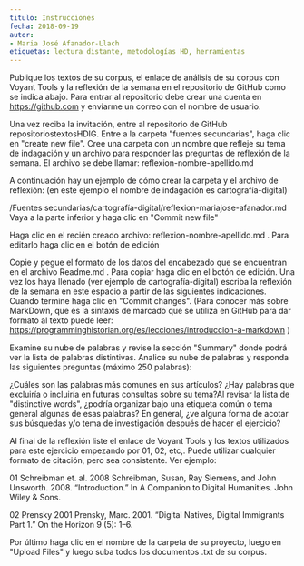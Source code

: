 ```yaml
---
titulo: Instrucciones
fecha: 2018-09-19
autor:
- Maria José Afanador-Llach
etiquetas: lectura distante, metodologías HD, herramientas
---
```



Publique los textos de su corpus, el enlace de análisis de su corpus con Voyant Tools y la reflexión de la semana en el repositorio de GitHub como se indica abajo. Para entrar al repositorio debe crear una cuenta en https://github.com y enviarme un correo con el nombre de usuario.

Una vez reciba la invitación, entre al repositorio de GitHub repositoriostextosHDIG. Entre a la carpeta "fuentes secundarias", haga clic en "create new file". Cree una carpeta con un nombre que refleje su tema de indagación y un archivo para responder las preguntas de reflexión de la semana. El archivo se debe llamar: reflexion-nombre-apellido.md

A continuación hay un ejemplo de cómo crear la carpeta y el archivo de reflexión: (en este ejemplo el nombre de indagación es cartografía-digital) 

/Fuentes secundarias/cartografía-digital/reflexion-mariajose-afanador.md Vaya a la parte inferior y haga clic en "Commit new file" 

Haga clic en el recién creado archivo: reflexion-nombre-apellido.md  . Para editarlo haga clic en el botón de edición

Copie y pegue el formato de los datos del encabezado que se encuentran en el archivo Readme.md . Para copiar haga clic en el botón de edición. Una vez los haya llenado (ver ejemplo de cartografía-digital) escriba la reflexión de la semana en este espacio a partir de las siguientes indicaciones. Cuando termine haga clic en "Commit changes". (Para conocer más sobre MarkDown, que es la sintaxis de marcado que se utiliza en GitHub para dar formato al texto puede leer: https://programminghistorian.org/es/lecciones/introduccion-a-markdown )

Examine su nube de palabras y revise la sección "Summary" donde podrá ver la lista de palabras distintivas. Analice su nube de palabras y responda las siguientes preguntas (máximo 250 palabras):

¿Cuáles son las palabras más comunes en sus artículos? ¿Hay palabras que excluiría o incluiría en futuras consultas sobre su tema?Al revisar la lista de "distinctive words", ¿podría organizar bajo una etiqueta común o tema general algunas de esas palabras? En general, ¿ve alguna forma de acotar sus búsquedas y/o tema de investigación después de hacer el ejercicio?

Al final de la reflexión liste el enlace de Voyant Tools y los textos utilizados para este ejercicio empezando por 01, 02, etc,. Puede utilizar cualquier formato de citación, pero sea consistente. Ver ejemplo:

01 Schreibman et. al. 2008 Schreibman, Susan, Ray Siemens, and John Unsworth. 2008. “Introduction.” In A Companion to Digital Humanities. John Wiley & Sons.

02 Prensky 2001 Prensky, Marc. 2001. “Digital Natives, Digital Immigrants Part 1.” On the Horizon 9 (5): 1–6.

Por último haga clic en el nombre de la carpeta de su proyecto, luego en "Upload Files" y luego suba todos los documentos .txt de su corpus. 

